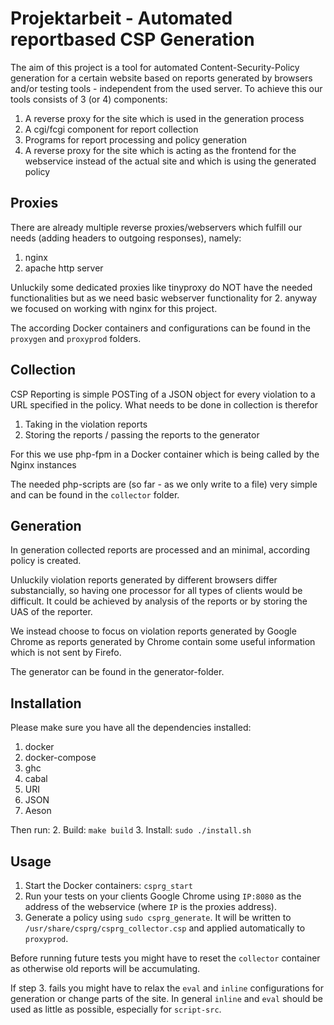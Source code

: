 # Projektarbeit - Automated reportbased CSP Generation
The aim of this project is a tool for automated Content-Security-Policy generation for a certain website based on reports generated by browsers and/or testing tools - independent from the used server. 
To achieve this our tools consists of 3 (or 4) components: 
 1. A reverse proxy for the site which is used in the generation process
 2. A cgi/fcgi component for report collection
 3. Programs for report processing and policy generation
 4. A reverse proxy for the site which is acting as the frontend for the webservice instead of the actual site and which is using the generated policy

## Proxies
There are already multiple reverse proxies/webservers which fulfill our needs (adding headers to outgoing responses), namely:
 1. nginx
 2. apache http server

Unluckily some dedicated proxies like tinyproxy do NOT have the needed functionalities but as we need basic webserver functionality for 2. anyway we focused on working with nginx for this project.

The according Docker containers and configurations can be found in the `proxygen` and `proxyprod` folders.

## Collection
CSP Reporting is simple POSTing of a JSON object for every violation to a URL specified in the policy. What needs to be done in collection is therefor 
 1. Taking in the violation reports
 2. Storing the reports / passing the reports to the generator

For this we use php-fpm in a Docker container which is being called by the Nginx instances

The needed php-scripts are (so far - as we only write to a file) very simple and can be found in the `collector` folder.

## Generation
In generation collected reports are processed and an minimal, according policy is created.

Unluckily violation reports generated by different browsers differ substancially, so having one processor for all types of clients would be difficult. It could be achieved by analysis of the reports or by storing the UAS of the reporter.

We instead choose to focus on violation reports generated by Google Chrome as reports generated by Chrome contain some useful information which is not sent by Firefo.

The generator can be found in the generator-folder.

## Installation
Please make sure you have all the dependencies installed:
 1. docker
 2. docker-compose
 3. ghc 
 4. cabal
   1. URI
   2. JSON
   3. Aeson

Then run:
 2. Build: `make build`
 3. Install: `sudo ./install.sh`

## Usage
 1. Start the Docker containers: `csprg_start`
 3. Run your tests on your clients Google Chrome using `IP:8080` as the address of the webservice (where `IP` is the proxies address).
 4. Generate a policy using `sudo csprg_generate`. It will be written to `/usr/share/csprg/csprg_collector.csp` and applied automatically to `proxyprod`.

Before running future tests you might have to reset the `collector` container as otherwise old reports will be accumulating.

If step 3. fails you might have to relax the `eval` and `inline` configurations for generation or change parts of the site. In general `inline` and `eval` should be used as little as possible, especially for `script-src`.
